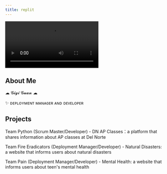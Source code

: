 ```yaml
---
title: replit
---
```

  <div id="video_wrapper">
    <video autoplay loop>
        <source src="https://drive.google.com/uc?export=view&id=1kAw4XIS3JH_cpTHGMRsV0mwl7dcFz2wq" type="video/mp4">
    </video>
  </div>


## About Me
☁ 𝓖𝓲𝓰𝓲 𝓖𝓾𝓪𝓷 ☁  

✨ ᴅᴇᴘʟᴏʏᴍᴇɴᴛ ᴍᴀɴᴀɢᴇʀ ᴀɴᴅ ᴅᴇᴠᴇʟᴏᴘᴇʀ  


## Projects
Team Python (Scrum Master/Developer) - DN AP Classes：a platform that shares information about AP classes at Del Norte  

Team Fire Eradicators (Deployment Manager/Developer) - Natural Disasters: a website that informs users about natural disasters  

Team Pain (Deployment Manager/Developer) - Mental Health: a website that informs users about teen's mental health  


